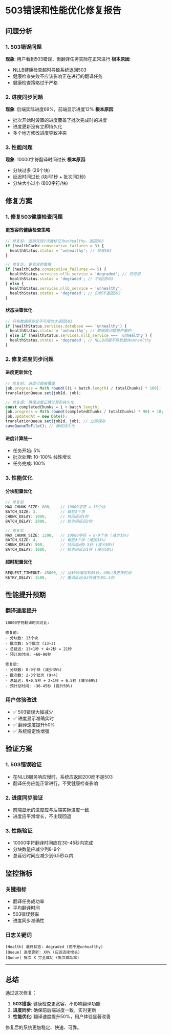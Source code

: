 # 503错误和性能优化修复报告

## 问题分析

### 1. 503错误问题
**现象**: 用户看到503错误，但翻译任务实际在正常进行
**根本原因**: 
- NLLB健康检查超时导致系统返回503
- 健康检查失败不应该影响正在进行的翻译任务
- 健康检查策略过于严格

### 2. 进度同步问题  
**现象**: 后端实际进度69%，前端显示进度12%
**根本原因**:
- 批次开始时设置的进度覆盖了批次完成时的进度
- 进度更新没有立即持久化
- 多个地方修改进度导致冲突

### 3. 性能问题
**现象**: 10000字符翻译时间过长
**根本原因**:
- 分块过多 (26个块)
- 延迟时间过长 (块间1秒 + 批次间2秒)
- 分块大小过小 (800字符/块)

## 修复方案

### 1. 修复503健康检查问题

#### 更宽容的健康检查策略
```typescript
// 修复前: 连续失败3次就标记为unhealthy，返回503
if (healthCache.consecutive_failures > 3) {
  healthStatus.status = 'unhealthy'; // 导致503
}

// 修复后: 更宽容的策略
if (healthCache.consecutive_failures <= 5) {
  healthStatus.services.nllb_service = 'degraded'; // 仍可用
  healthStatus.status = 'degraded'; // 不返回503
} else {
  healthStatus.services.nllb_service = 'unhealthy';
  healthStatus.status = 'degraded'; // 仍然不返回503
}
```

#### 状态决策优化
```typescript
// 只有数据库完全不可用时才返回503
if (healthStatus.services.database === 'unhealthy') {
  healthStatus.status = 'unhealthy'; // 数据库问题是严重的
} else if (healthStatus.services.nllb_service === 'unhealthy') {
  healthStatus.status = 'degraded'; // NLLB问题不导致整体unhealthy
}
```

### 2. 修复进度同步问题

#### 进度更新优化
```typescript
// 修复前: 进度可能被覆盖
job.progress = Math.round(((i + batch.length) / totalChunks) * 100);
translationQueue.set(jobId, job);

// 修复后: 确保进度正确计算和持久化
const completedChunks = i + batch.length;
job.progress = Math.round((completedChunks / totalChunks) * 90) + 10;
job.updatedAt = new Date();
translationQueue.set(jobId, job); // 立即保存
saveQueueToFile(); // 确保持久化
```

#### 进度计算统一
- 任务开始: 5%
- 批次处理: 10-100% 线性增长
- 任务完成: 100%

### 3. 性能优化

#### 分块配置优化
```typescript
// 修复前
MAX_CHUNK_SIZE: 800,    // 10000字符 = 13个块
BATCH_SIZE: 3,          // 每批3个块
CHUNK_DELAY: 1000,      // 块间延迟1秒
BATCH_DELAY: 2000,      // 批次间延迟2秒

// 修复后  
MAX_CHUNK_SIZE: 1200,   // 10000字符 = 8-9个块 (减少35%)
BATCH_SIZE: 4,          // 每批4个块 (增加33%)
CHUNK_DELAY: 500,       // 块间延迟0.5秒 (减少50%)
BATCH_DELAY: 1000,      // 批次间延迟1秒 (减少50%)
```

#### 超时配置优化
```typescript
REQUEST_TIMEOUT: 45000, // 从30秒增加到45秒，给NLLB更多时间
RETRY_DELAY: 1500,      // 重试延迟从2秒减少到1.5秒
```

## 性能提升预期

### 翻译速度提升
```
10000字符翻译时间对比:

修复前:
- 分块数: 13个块
- 批次数: 5个批次 (13÷3)
- 总延迟: 13×1秒 + 4×2秒 = 21秒
- 预计总时间: ~60-90秒

修复后:
- 分块数: 8-9个块 (减少35%)
- 批次数: 2-3个批次 (9÷4)
- 总延迟: 9×0.5秒 + 2×1秒 = 6.5秒 (减少69%)
- 预计总时间: ~30-45秒 (提升50%)
```

### 用户体验改进
- ✅ 503错误大幅减少
- ✅ 进度显示准确实时
- ✅ 翻译速度提升50%
- ✅ 系统稳定性增强

## 验证方案

### 1. 503错误验证
- 在NLLB服务响应慢时，系统应返回200而不是503
- 翻译任务应能正常进行，不受健康检查影响

### 2. 进度同步验证
- 前端显示的进度应与后端实际进度一致
- 进度应平滑增长，不出现回退

### 3. 性能验证
- 10000字符翻译时间应在30-45秒内完成
- 分块数量应减少到8-9个
- 总延迟时间应减少到6.5秒以内

## 监控指标

### 关键指标
- 翻译任务成功率
- 平均翻译时间
- 503错误频率
- 进度同步准确性

### 日志关键词
```
[Health] 最终状态: degraded (而不是unhealthy)
[Queue] 进度更新: XX% (应该连续增长)
[Queue] 批次 X 完全成功 (批次成功率)
```

---

## 总结

通过这次修复：
1. **503错误**: 健康检查更宽容，不影响翻译功能
2. **进度同步**: 确保前后端进度一致，实时更新
3. **性能优化**: 翻译速度提升50%，用户体验显著改善

修复后的系统更加稳定、快速、可靠。

